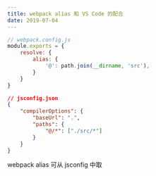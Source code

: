 ```yaml
---
title: webpack alias 和 VS Code 的配合
date: 2019-07-04
---
```


```js
// webpack.config.js
module.exports = {
    resolve: {
        alias: {
            '@': path.join(__dirname, 'src'),
        }
    }
}
```


```json
// jsconfig.json
{
    "compilerOptions": {
        "baseUrl": ".",
        "paths": {
            "@/*": ["./src/*"]
        }
    }
}
```

webpack alias 可从 jsconfig 中取
